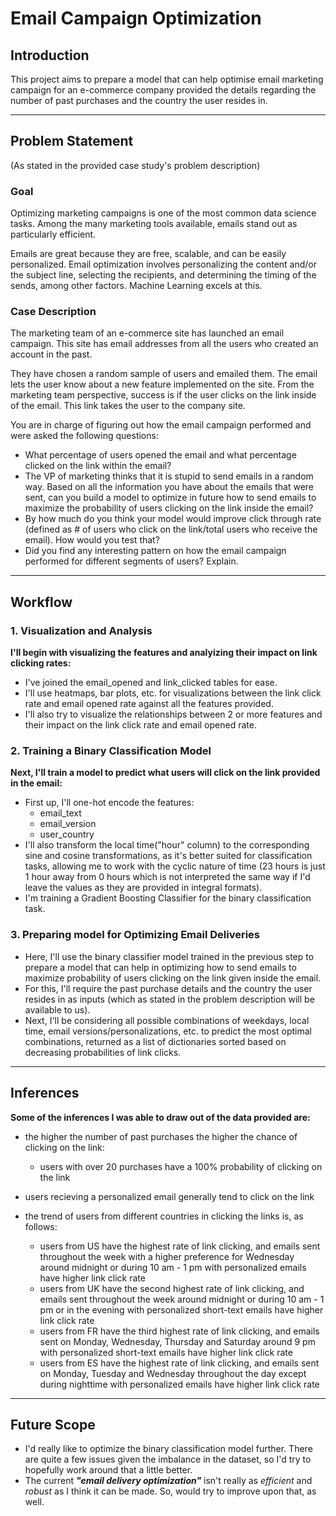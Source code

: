 # Email Campaign Optimization

## Introduction

This project aims to prepare a model that can help optimise email marketing campaign for an e-commerce company provided the details regarding the number of past purchases and the country the user resides in.

---

## Problem Statement

(As stated in the provided case study's problem description)

### Goal
Optimizing marketing campaigns is one of the most common data science tasks. Among the many marketing tools available, emails stand out as particularly efficient.

Emails are great because they are free, scalable, and can be easily personalized. Email optimization involves personalizing the content and/or the subject line, selecting the recipients, and determining the timing of the sends, among other factors. Machine Learning excels at this.

### Case Description

The marketing team of an e-commerce site has launched an email campaign. This site has email addresses from all the users who created an account in the past.

They have chosen a random sample of users and emailed them. The email lets the user know about a new feature implemented on the site. From the marketing team perspective, success is if the user clicks on the link inside of the email. This link takes the user to the company site.

You are in charge of figuring out how the email campaign performed and were asked the following questions:

- What percentage of users opened the email and what percentage clicked on the link within the email?
- The VP of marketing thinks that it is stupid to send emails in a random way. Based on all the information you have about the emails that were sent, can you build a model to optimize in future how to send emails to maximize the probability of users clicking on the link inside the email?
- By how much do you think your model would improve click through rate (defined as # of users who click on the link/total users who receive the email). How would you test that?
- Did you find any interesting pattern on how the email campaign performed for different segments of users? Explain.

---

## Workflow

### 1. Visualization and Analysis

**I'll begin with visualizing the features and analyizing their impact on link clicking rates:**

 - I've joined the email_opened and link_clicked tables for ease.
 - I'll use heatmaps, bar plots, etc. for visualizations between the link click rate and email opened rate against all the features provided.
 - I'll also try to visualize the relationships between 2 or more features and their impact on the link click rate and email opened rate.

### 2. Training a Binary Classification Model

**Next, I'll train a model to predict what users will click on the link provided in the email:**

 - First up, I'll one-hot encode the features:
    - email_text
    - email_version
    - user_country
 - I'll also transform the local time("hour" column) to the corresponding sine and cosine transformations, as it's better suited for classification tasks, allowing me to work with the cyclic nature of time (23 hours is just 1 hour away from 0 hours which is not interpreted the same way if I'd leave the values as they are provided in integral formats).
 - I'm training a Gradient Boosting Classifier for the binary classification task.

### 3. Preparing model for Optimizing Email Deliveries

- Here, I'll use the binary classifier model trained in the previous step to prepare a model that can help in optimizing how to send emails to maximize probability of users clicking on the link given inside the email.
- For this, I'll require the past purchase details and the country the user resides in as inputs (which as stated in the problem description will be available to us).
- Next, I'll be considering all possible combinations of weekdays, local time, email versions/personalizations, etc. to predict the most optimal combinations, returned as a list of dictionaries sorted based on decreasing probabilities of link clicks.

---

## Inferences

**Some of the inferences I was able to draw out of the data provided are:**

- the higher the number of past purchases the higher the chance of clicking on the link:
    - users with over 20 purchases have a 100% probability of clicking on the link

- users recieving a personalized email generally tend to click on the link

- the trend of users from different countries in clicking the links is, as follows:
    - users from US have the highest rate of link clicking, and emails sent throughout the week with a higher preference for Wednesday around midnight or during 10 am - 1 pm with personalized emails have higher link click rate
    - users from UK have the second highest rate of link clicking, and emails sent throughout the week around midnight or during 10 am - 1 pm or in the evening with personalized short-text emails have higher link click rate
    - users from FR have the third highest rate of link clicking, and emails sent on Monday, Wednesday, Thursday and Saturday around 9 pm with personalized short-text emails have higher link click rate
    - users from ES have the highest rate of link clicking, and emails sent on Monday, Tuesday and Wednesday throughout the day except during nighttime with personalized emails have higher link click rate

---

## Future Scope

- I'd really like to optimize the binary classification model further. There are quite a few issues given the imbalance in the dataset, so I'd try to hopefully work around that a little better.
- The current ***"email delivery optimization"*** isn't really as *efficient* and *robust* as I think it can be made. So, would try to improve upon that, as well.